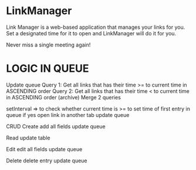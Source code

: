 # LinkManager

Link Manager is a web-based application that manages your links for you.
Set a designated time for it to open and LinkManager will do it for you.

Never miss a single meeting again!


# LOGIC IN QUEUE
Update queue
    Query 1: Get all links that has their time >= to current time in ASCENDING order
    Query 2: Get all links that has their time < to current time in ASCENDING order (archive)
    Merge 2 queries

setInterval => to check whether current time is >= to set time of first entry in queue
if yes
    open link in another tab
    update queue

CRUD
Create
    add all fields
    update queue

Read
    update table

Edit
    edit all fields
    update queue

Delete
    delete entry
    update queue